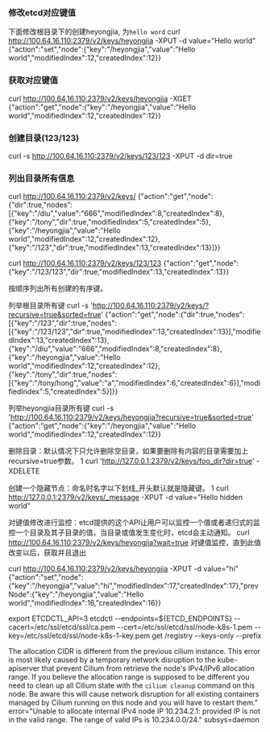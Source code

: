 ### 修改etcd对应键值

下面修改根目录下的创建heyongjia, 为`hello word`
curl http://100.64.16.110:2379/v2/keys/heyongjia -XPUT -d value="Hello world"
{"action":"set","node":{"key":"/heyongjia","value":"Hello world","modifiedIndex":12,"createdIndex":12}} 

### 获取对应键值
curl http://100.64.16.110:2379/v2/keys/heyongjia -XGET
{"action":"get","node":{"key":"/heyongjia","value":"Hello world","modifiedIndex":12,"createdIndex":12}}

### 创建目录(123/123)
curl -s http://100.64.16.110:2379/v2/keys/123/123 -XPUT -d dir=true

### 列出目录所有信息
curl http://100.64.16.110:2379/v2/keys/
{"action":"get","node":{"dir":true,"nodes":[{"key":"/diu","value":"666","modifiedIndex":8,"createdIndex":8},{"key":"/tony","dir":true,"modifiedIndex":5,"createdIndex":5},{"key":"/heyongjia","value":"Hello world","modifiedIndex":12,"createdIndex":12},{"key":"/123","dir":true,"modifiedIndex":13,"createdIndex":13}]}}

curl http://100.64.16.110:2379/v2/keys/123/123
{"action":"get","node":{"key":"/123/123","dir":true,"modifiedIndex":13,"createdIndex":13}}

按顺序列出所有创建的有序键。

列举根目录所有键
curl -s 'http://100.64.16.110:2379/v2/keys/?recursive=true&sorted=true'
{"action":"get","node":{"dir":true,"nodes":[{"key":"/123","dir":true,"nodes":[{"key":"/123/123","dir":true,"modifiedIndex":13,"createdIndex":13}],"modifiedIndex":13,"createdIndex":13},{"key":"/diu","value":"666","modifiedIndex":8,"createdIndex":8},{"key":"/heyongjia","value":"Hello world","modifiedIndex":12,"createdIndex":12},{"key":"/tony","dir":true,"nodes":[{"key":"/tony/hong","value":"a","modifiedIndex":6,"createdIndex":6}],"modifiedIndex":5,"createdIndex":5}]}}

列举heyongjia目录所有键
curl -s 'http://100.64.16.110:2379/v2/keys/heyongjia?recursive=true&sorted=true'
{"action":"get","node":{"key":"/heyongjia","value":"Hello world","modifiedIndex":12,"createdIndex":12}}


删除目录：默认情况下只允许删除空目录，如果要删除有内容的目录需要加上recursive=true参数。
1
curl 'http://127.0.0.1:2379/v2/keys/foo_dir?dir=true' -XDELETE
　　

创建一个隐藏节点：命名时名字以下划线_开头默认就是隐藏键。
1
curl http://127.0.0.1:2379/v2/keys/_message -XPUT -d value="Hello hidden world"


对键值修改进行监控：etcd提供的这个API让用户可以监控一个值或者递归式的监控一个目录及其子目录的值，当目录或值发生变化时，etcd会主动通知。
curl http://100.64.16.110:2379/v2/keys/heyongjia?wait=true
对键值监控，直到此值改变以后，获取并且退出


curl http://100.64.16.110:2379/v2/keys/heyongjia -XPUT -d value="hi"
{"action":"set","node":{"key":"/heyongjia","value":"hi","modifiedIndex":17,"createdIndex":17},"prevNode":{"key":"/heyongjia","value":"Hello world","modifiedIndex":16,"createdIndex":16}}

export ETCDCTL_API=3
etcdctl --endpoints=${ETCD_ENDPOINTS} --cacert=/etc/ssl/etcd/ssl/ca.pem --cert=/etc/ssl/etcd/ssl/node-k8s-1.pem --key=/etc/ssl/etcd/ssl/node-k8s-1-key.pem  get /registry --keys-only  --prefix


The allocation CIDR is different from the previous cilium instance. This error is most likely caused by a temporary network disruption to the kube-apiserver that prevent Cilium from retrieve the node's IPv4/IPv6 allocation range. If you believe the allocation range is supposed to be different you need to clean up all Cilium state with the `cilium cleanup` command on this node. Be aware this will cause network disruption for all existing containers managed by Cilium running on this node and you will have to restart them." error="Unable to allocate internal IPv4 node IP 10.234.2.1: provided IP is not in the valid range. The range of valid IPs is 10.234.0.0/24." subsys=daemon

